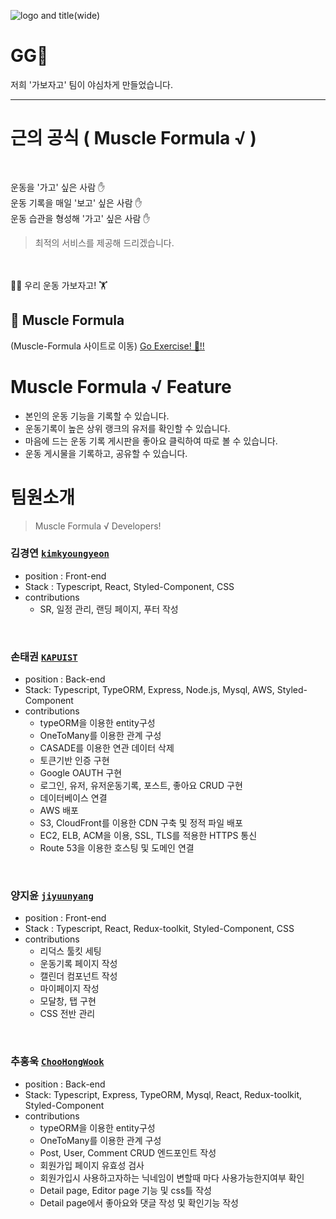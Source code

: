 
![logo and title(wide)](https://user-images.githubusercontent.com/91522788/158545367-149b8f72-0e75-4996-bd2b-e01b4f5cbe0d.png)

 
# GG🏃

 
저희 '가보자고' 팀이 야심차게 만들었습니다. 

----- 
# 근의 공식 (  Muscle Formula √  )
<br>

 운동을 '가고' 싶은 사람 ✋ <br>
 운동 기록을 매일 '보고' 싶은 사람 ✋ <br>
운동 습관을 형성해 '가고' 싶은 사람  ✋ <br>

>  최적의 서비스를 제공해 드리겠습니다. 

 <br>
 <br>
🤸‍♀️ 우리  운동 가보자고! 🏋 <br>

## 💪 Muscle Formula 
 

(Muscle-Formula 사이트로 이동)
[Go Exercise! 🏃!!](https://www.muscleformula.xyz)



# Muscle Formula √ Feature

- 본인의 운동 기능을 기록할 수 있습니다. 
- 운동기록이 높은 상위 랭크의 유저를 확인할 수 있습니다. 
- 마음에 드는 운동 기록 게시판을 좋아요 클릭하여 따로 볼 수 있습니다.
- 운동 게시물을 기록하고, 공유할 수 있습니다.  
 


 # 팀원소개 
> Muscle Formula √ Developers!



 ### 김경연 [`kimkyoungyeon`](https://github.com/kim-kyoungyeon)
* position : Front-end 
* Stack : Typescript, React, Styled-Component, CSS
* contributions
    * SR, 일정 관리, 랜딩 페이지, 푸터 작성

  
 </details>
<br>


 ### 손태권 [`KAPUIST`](https://github.com/KAPUIST)
* position : Back-end 
* Stack: Typescript, TypeORM, Express, Node.js, Mysql, AWS, Styled-Component
* contributions
  *  typeORM을 이용한 entity구성
  *  OneToMany를 이용한 관계 구성
  *  CASADE를 이용한 연관 데이터 삭제
  *  토큰기반 인증 구현
  *  Google OAUTH 구현
  *  로그인, 유저, 유저운동기록, 포스트, 좋아요 CRUD 구현
  *  데이터베이스 연결
  *  AWS 배포
  *  S3, CloudFront를 이용한 CDN 구축 및 정적 파일 배포
  *  EC2, ELB, ACM을 이용, SSL, TLS를 적용한 HTTPS 통신
  *  Route 53을 이용한 호스팅 및 도메인 연결


 </details>
<br>



### 양지윤 [`jiyuunyang`](https://github.com/jiyuunyang)
* position : Front-end 
* Stack : Typescript, React, Redux-toolkit, Styled-Component, CSS
* contributions
  *  리덕스 툴킷 세팅
  *  운동기록 페이지 작성
  *  캘린더 컴포넌트 작성
  *  마이페이지 작성
  *  모달창, 탭 구현
  *  CSS 전반 관리

</details>
<br>


### 추홍욱 [`ChooHongWook`](https://github.com/ChooHongWook)
* position : Back-end 
* Stack: Typescript, Express, TypeORM, Mysql, React, Redux-toolkit, Styled-Component
* contributions
  * typeORM을 이용한 entity구성
  * OneToMany를 이용한 관계 구성
  * Post, User, Comment CRUD 엔드포인트 작성
  * 회원가입 페이지 유효성 검사
  * 회원가입시 사용하고자하는 닉네임이 변할때 마다 사용가능한지여부 확인
  * Detail page, Editor page 기능 및 css틀 작성
  * Detail page에서 좋아요와 댓글 작성 및 확인기능 작성


</details>
<br>







